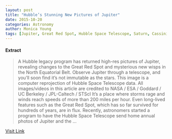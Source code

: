 ```yaml
---
layout: post
title: "Hubble’s Stunning New Pictures of Jupiter"
date: 2015-10-20
categories: Astronomy
author: Monica Young
tags: [Jupiter, Great Red Spot, Hubble Space Telescope, Saturn, CassiniHuygens, Uranus, Planet, Substellar objects, Planemos, Astronomical objects, Gas giants, Outer planets, Physical sciences, Bodies of the Solar System, Planets, Planets of the Solar System, Space science, Astronomy, Planetary science, Outer space, Solar System]
---
```





#### Extract
>A Hubble legacy program has returned high-res pictures of Jupiter, revealing changes to the Great Red Spot and mysterious new wisps in the North Equatorial Belt.
Observe Jupiter through a telescope, and you’ll soon find it’s not immutable as the stars.
This image is a computer reprojection of Hubble Space Telescope data. All images/videos in this article are credited to NASA / ESA / Goddard / UC Berkeley / JPL-Caltech / STScI
It’s a place where storms rage and winds reach speeds of more than 200 miles per hour. Even long-lived features such as the Great Red Spot, which has so far survived for hundreds of years, are in flux.
Recently, astronomers started a program to have the Hubble Space Telescope send home annual photos of Jupiter and the ...



[Visit Link](http://www.skyandtelescope.com/astronomy-news/hubbles-stunning-pictures-of-jupiter-10152015/)


